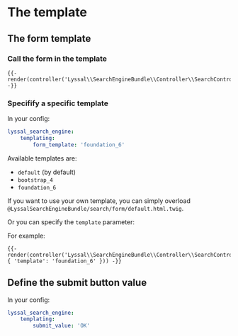 # The template

## The form template

### Call the form in the template

```twig
{{- render(controller('Lyssal\\SearchEngineBundle\\Controller\\SearchController:form')) -}}
```

### Specifify a specific template

In your config:

```yaml
lyssal_search_engine:
    templating:
        form_template: 'foundation_6'
```

Available templates are:
* `default` (by default)
* `bootstrap_4`
* `foundation_6`

If you want to use your own template, you can simply overload `@LyssalSearchEngineBundle/search/form/default.html.twig`.

Or you can specify the `template` parameter:

For example:
```twig
{{- render(controller('Lyssal\\SearchEngineBundle\\Controller\\SearchController:form', { 'template': 'foundation_6' })) -}}
```


## Define the submit button value

In your config:

```yaml
lyssal_search_engine:
    templating:
        submit_value: 'OK'
```
